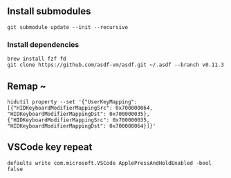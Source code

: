## Install submodules
```
git submodule update --init --recursive
```

### Install dependencies
```
brew install fzf fd
git clone https://github.com/asdf-vm/asdf.git ~/.asdf --branch v0.11.3
```

## Remap ~
```
hidutil property --set '{"UserKeyMapping": [{"HIDKeyboardModifierMappingSrc": 0x700000064, "HIDKeyboardModifierMappingDst": 0x700000035}, {"HIDKeyboardModifierMappingSrc": 0x700000035, "HIDKeyboardModifierMappingDst": 0x700000064}]}'
```

## VSCode key repeat
```
defaults write com.microsoft.VSCode ApplePressAndHoldEnabled -bool false
```
